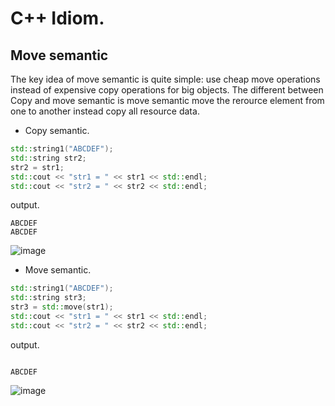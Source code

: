# C++ Idiom.
## Move semantic
The key idea of move semantic is quite simple: use cheap move operations instead of expensive copy operations for big objects.
The different between Copy and move semantic is move semantic move the rerource element from one to another instead copy all resource data. 
* Copy semantic. 
```cpp
std::string1("ABCDEF");
std::string str2;
str2 = str1;
std::cout << "str1 = " << str1 << std::endl;
std::cout << "str2 = " << str2 << std::endl;
```
output.
```
ABCDEF
ABCDEF
```
![image](https://user-images.githubusercontent.com/34083808/141681550-2d922820-b01b-4d7d-9045-4ce82a2f47e8.png)

* Move semantic. 

```cpp
std::string1("ABCDEF");
std::string str3;
str3 = std::move(str1);
std::cout << "str1 = " << str1 << std::endl;
std::cout << "str2 = " << str2 << std::endl;
```
output.
```

ABCDEF
```
![image](https://user-images.githubusercontent.com/34083808/141681677-cf5b1c02-dddb-43ac-8ebe-4d11dab4f55d.png)

